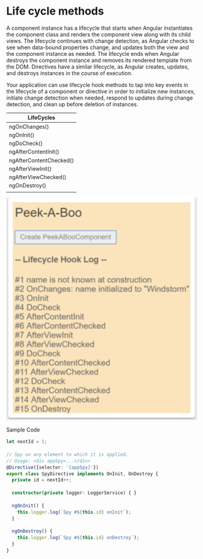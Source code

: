 # Life cycle methods

A component instance has a lifecycle that starts when Angular instantiates the component class and renders the component view along with its child views. The lifecycle continues with change detection, as Angular checks to see when data-bound properties change, and updates both the view and the component instance as needed. The lifecycle ends when Angular destroys the component instance and removes its rendered template from the DOM. Directives have a similar lifecycle, as Angular creates, updates, and destroys instances in the course of execution.

Your application can use lifecycle hook methods to tap into key events in the lifecycle of a component or directive in order to initialize new instances, initiate change detection when needed, respond to updates during change detection, and clean up before deletion of instances.

| LifeCycles |
| ----- |
| ngOnChanges() |
| ngOnInit() |
| ngDoCheck() |
| ngAfterContentInit() |
| ngAfterContentChecked() |
| ngAfterViewInit() |
| ngAfterViewChecked() |
| ngOnDestroy() |
| |

![LifecycleHoooks](./assets/lifecycle_hooks.png)

Sample Code
```ts
let nextId = 1;

// Spy on any element to which it is applied.
// Usage: <div appSpy>...</div>
@Directive({selector: '[appSpy]'})
export class SpyDirective implements OnInit, OnDestroy {
  private id = nextId++;

  constructor(private logger: LoggerService) { }

  ngOnInit() {
    this.logger.log(`Spy #${this.id} onInit`);
  }

  ngOnDestroy() {
    this.logger.log(`Spy #${this.id} onDestroy`);
  }
}
```